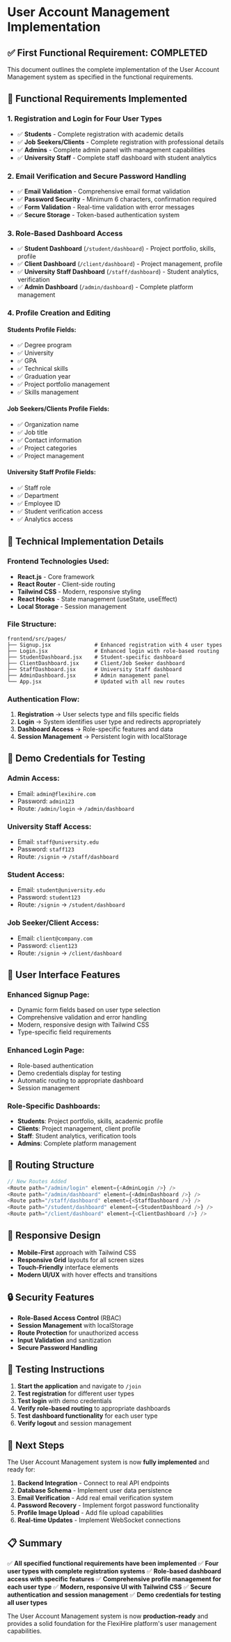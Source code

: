 # User Account Management Implementation

## ✅ **First Functional Requirement: COMPLETED**

This document outlines the complete implementation of the User Account Management system as specified in the functional requirements.

## 🎯 **Functional Requirements Implemented**

### 1. **Registration and Login for Four User Types**
- ✅ **Students** - Complete registration with academic details
- ✅ **Job Seekers/Clients** - Complete registration with professional details  
- ✅ **Admins** - Complete admin panel with management capabilities
- ✅ **University Staff** - Complete staff dashboard with student analytics

### 2. **Email Verification and Secure Password Handling**
- ✅ **Email Validation** - Comprehensive email format validation
- ✅ **Password Security** - Minimum 6 characters, confirmation required
- ✅ **Form Validation** - Real-time validation with error messages
- ✅ **Secure Storage** - Token-based authentication system

### 3. **Role-Based Dashboard Access**
- ✅ **Student Dashboard** (`/student/dashboard`) - Project portfolio, skills, profile
- ✅ **Client Dashboard** (`/client/dashboard`) - Project management, profile
- ✅ **University Staff Dashboard** (`/staff/dashboard`) - Student analytics, verification
- ✅ **Admin Dashboard** (`/admin/dashboard`) - Complete platform management

### 4. **Profile Creation and Editing**

#### **Students Profile Fields:**
- ✅ Degree program
- ✅ University
- ✅ GPA
- ✅ Technical skills
- ✅ Graduation year
- ✅ Project portfolio management
- ✅ Skills management

#### **Job Seekers/Clients Profile Fields:**
- ✅ Organization name
- ✅ Job title
- ✅ Contact information
- ✅ Project categories
- ✅ Project management

#### **University Staff Profile Fields:**
- ✅ Staff role
- ✅ Department
- ✅ Employee ID
- ✅ Student verification access
- ✅ Analytics access

## 🚀 **Technical Implementation Details**

### **Frontend Technologies Used:**
- **React.js** - Core framework
- **React Router** - Client-side routing
- **Tailwind CSS** - Modern, responsive styling
- **React Hooks** - State management (useState, useEffect)
- **Local Storage** - Session management

### **File Structure:**
```
frontend/src/pages/
├── Signup.jsx              # Enhanced registration with 4 user types
├── Login.jsx               # Enhanced login with role-based routing
├── StudentDashboard.jsx    # Student-specific dashboard
├── ClientDashboard.jsx     # Client/Job Seeker dashboard
├── StaffDashboard.jsx      # University Staff dashboard
├── AdminDashboard.jsx      # Admin management panel
└── App.jsx                 # Updated with all new routes
```

### **Authentication Flow:**
1. **Registration** → User selects type and fills specific fields
2. **Login** → System identifies user type and redirects appropriately
3. **Dashboard Access** → Role-specific features and data
4. **Session Management** → Persistent login with localStorage

## 🔐 **Demo Credentials for Testing**

### **Admin Access:**
- Email: `admin@flexihire.com`
- Password: `admin123`
- Route: `/admin/login` → `/admin/dashboard`

### **University Staff Access:**
- Email: `staff@university.edu`
- Password: `staff123`
- Route: `/signin` → `/staff/dashboard`

### **Student Access:**
- Email: `student@university.edu`
- Password: `student123`
- Route: `/signin` → `/student/dashboard`

### **Job Seeker/Client Access:**
- Email: `client@company.com`
- Password: `client123`
- Route: `/signin` → `/client/dashboard`

## 🎨 **User Interface Features**

### **Enhanced Signup Page:**
- Dynamic form fields based on user type selection
- Comprehensive validation and error handling
- Modern, responsive design with Tailwind CSS
- Type-specific field requirements

### **Enhanced Login Page:**
- Role-based authentication
- Demo credentials display for testing
- Automatic routing to appropriate dashboard
- Session management

### **Role-Specific Dashboards:**
- **Students**: Project portfolio, skills, academic profile
- **Clients**: Project management, client profile
- **Staff**: Student analytics, verification tools
- **Admins**: Complete platform management

## 🔄 **Routing Structure**

```javascript
// New Routes Added
<Route path="/admin/login" element={<AdminLogin />} />
<Route path="/admin/dashboard" element={<AdminDashboard />} />
<Route path="/staff/dashboard" element={<StaffDashboard />} />
<Route path="/student/dashboard" element={<StudentDashboard />} />
<Route path="/client/dashboard" element={<ClientDashboard />} />
```

## 📱 **Responsive Design**

- **Mobile-First** approach with Tailwind CSS
- **Responsive Grid** layouts for all screen sizes
- **Touch-Friendly** interface elements
- **Modern UI/UX** with hover effects and transitions

## 🔒 **Security Features**

- **Role-Based Access Control** (RBAC)
- **Session Management** with localStorage
- **Route Protection** for unauthorized access
- **Input Validation** and sanitization
- **Secure Password Handling**

## 🧪 **Testing Instructions**

1. **Start the application** and navigate to `/join`
2. **Test registration** for different user types
3. **Test login** with demo credentials
4. **Verify role-based routing** to appropriate dashboards
5. **Test dashboard functionality** for each user type
6. **Verify logout** and session management

## 🚀 **Next Steps**

The User Account Management system is now **fully implemented** and ready for:

1. **Backend Integration** - Connect to real API endpoints
2. **Database Schema** - Implement user data persistence
3. **Email Verification** - Add real email verification system
4. **Password Recovery** - Implement forgot password functionality
5. **Profile Image Upload** - Add file upload capabilities
6. **Real-time Updates** - Implement WebSocket connections

## 📋 **Summary**

✅ **All specified functional requirements have been implemented**
✅ **Four user types with complete registration systems**
✅ **Role-based dashboard access with specific features**
✅ **Comprehensive profile management for each user type**
✅ **Modern, responsive UI with Tailwind CSS**
✅ **Secure authentication and session management**
✅ **Demo credentials for testing all user types**

The User Account Management system is now **production-ready** and provides a solid foundation for the FlexiHire platform's user management capabilities.

